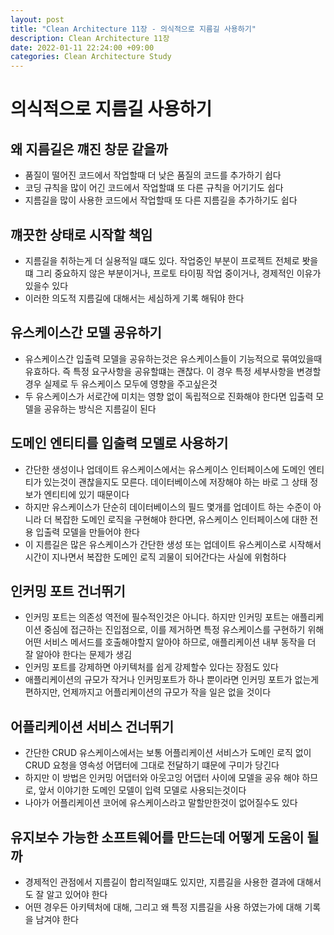 ```yaml
---
layout: post
title: "Clean Architecture 11장 - 의식적으로 지름길 사용하기"
description: Clean Architecture 11장 
date: 2022-01-11 22:24:00 +09:00
categories: Clean Architecture Study
---
```


# 의식적으로 지름길 사용하기

## 왜 지름길은 꺠진 창문 같을까
- 품질이 떨어진 코드에서 작업할때 더 낮은 품질의 코드를 추가하기 쉽다
- 코딩 규칙을 많이 어긴 코드에서 작업할떄 또 다른 규칙을 어기기도 쉽다
- 지름길을 많이 사용한 코드에서 작업할때 또 다른 지름길을 추가하기도 쉽다

## 꺠끗한 상태로 시작할 책임
- 지름길을 취하는게 더 실용적일 떄도 있다. 작업중인 부분이 프로젝트 전체로 봣을떄 그리 중요하지 않은 부분이거나, 프로토 타이핑 작업 중이거나, 경제적인 이유가 있을수 있다
- 이러한 의도적 지름길에 대해서는 세심하게 기록 해둬야 한다

## 유스케이스간 모델 공유하기
- 유스케이스간 입출력 모델을 공유하는것은 유스케이스들이 기능적으로 묶여있을때 유효하다. 즉 특정 요구사항을 공유할떄는 괜찮다. 이 경우 특정 세부사항을 변경할 경우 실제로 두 유스케이스 모두에 영향을 주고싶은것
- 두 유스케이스가 서로간에 미치는 영향 없이 독립적으로 진화해야 한다면 입출력 모델을 공유하는 방식은 지름길이 된다

## 도메인 엔티티를 입출력 모델로 사용하기
- 간단한 생성이나 업데이트 유스케이스에서는 유스케이스 인터페이스에 도메인 엔티티가 있는것이 괜찮을지도 모른다. 데이터베이스에 저장해야 하는 바로 그 상태 정보가 엔티티에 있기 때문이다
- 하지만 유스케이스가 단순히 데이터베이스의 필드 몇개를 업데이트 하는 수준이 아니라 더 복잡한 도메인 로직을 구현해야 한다면, 유스케이스 인터페이스에 대한 전용 입출력 모델을 만들어야 한다
- 이 지름길은 많은 유스케이스가 간단한 생성 또는 업데이트 유스케이스로 시작해서 시간이 지나면서 복잡한 도메인 로직 괴물이 되어간다는 사실에 위험하다

## 인커밍 포트 건너뛰기
- 인커밍 포트는 의존성 역전에 필수적인것은 아니다. 하지만 인커밍 포트는 애플리케이션 중심에 접근하는 진입점으로, 이를 제거하면 특정 유스케이스를 구현하기 위해 어떤 서비스 메서드를 호출해야할지 알아야 하므로, 애플리케이션 내부 동작을 더 잘 알아야 한다는 문제가 생김
- 인커밍 포트를 강제하면 아키텍처를 쉽게 강제할수 있다는 장점도 있다
- 애플리케이션의 규모가 작거나 인커밍포트가 하나 뿐이라면 인커밍 포트가 없는게 편하지만, 언제까지고 어플리케이션의 규모가 작을 일은 없을 것이다

## 어플리케이션 서비스 건너뛰기
- 간단한 CRUD 유스케이스에서는 보통 어플리케이션 서비스가 도메인 로직 없이 CRUD 요청을 영속성 어댑터에 그대로 전달하기 떄문에 구미가 당긴다
- 하지만 이 방법은 인커밍 어댑터와 아웃고잉 어댑터 사이에 모델을 공유 해야 하므로, 앞서 이야기한 도메인 모델이 입력 모델로 사용되는것이다
- 나아가 어플리케이션 코어에 유스케이스라고 말할만한것이 없어질수도 있다

## 유지보수 가능한 소프트웨어를 만드는데 어떻게 도움이 될까
- 경제적인 관점에서 지름길이 합리적일떄도 있지만, 지름길을 사용한 결과에 대해서도 잘 알고 있어야 한다
- 어떤 경우든 아키텍처에 대해, 그리고 왜 특정 지름길을 사용 하였는가에 대해 기록을 남겨야 한다
